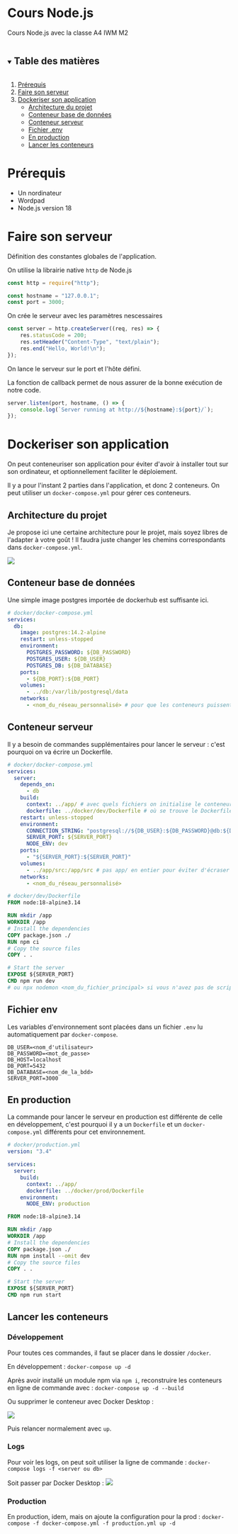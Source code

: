 # Cours Node.js

Cours Node.js avec la classe A4 IWM M2

<!-- TABLE OF CONTENTS -->
<details open="open">
  <summary><h2 style="display: inline-block">Table des matières</h2></summary>
  <ol>
    <li>
      <a href="#prerequis">Prérequis</a>
    </li>
    <li>
      <a href="#faire-son-serveur">Faire son serveur</a>
      <!-- <ul>
        <li><a href="#built-with">Built With</a></li>
      </ul> -->
    </li>
    <li>
      <a href="#dockeriser-son-application">Dockeriser son application</a>
      <ul>
        <li><a href="#architecture-du-projet">Architecture du projet</a></li>
        <li><a href="#conteneur-base-de-données">Conteneur base de données</a></li>
        <li><a href="#conteneur-serveur">Conteneur serveur</a></li>        
        <li><a href="#fichier-env">Fichier .env</a></li>        
        <li><a href="#en-production">En production</a></li>       
        <li><a href="#lancer-les-conteneurs">Lancer les conteneurs</a></li>       
      </ul>
    </li>
  </ol>
</details>

# Prérequis

-   Un nordinateur
-   Wordpad
-   Node.js version 18

# Faire son serveur

Définition des constantes globales de l'application.

On utilise la librairie native `http` de Node.js

```js
const http = require("http");

const hostname = "127.0.0.1";
const port = 3000;
```

On crée le serveur avec les paramètres nescessaires

```js
const server = http.createServer((req, res) => {
    res.statusCode = 200;
    res.setHeader("Content-Type", "text/plain");
    res.end("Hello, World!\n");
});
```

On lance le serveur sur le port et l'hôte défini.

La fonction de callback permet de nous assurer de la bonne exécution de notre code.

```js
server.listen(port, hostname, () => {
    console.log(`Server running at http://${hostname}:${port}/`);
});
```

# Dockeriser son application
On peut conteneuriser son application pour éviter d'avoir à installer tout sur son ordinateur, et optionnellement faciliter le déploiement.

Il y a pour l'instant 2 parties dans l'application, et donc 2 conteneurs. On peut utiliser un `docker-compose.yml` pour gérer ces conteneurs.

## Architecture du projet
Je propose ici une certaine architecture pour le projet, mais soyez libres de l'adapter à votre goût ! Il faudra juste changer les chemins correspondants dans `docker-compose.yml`.

![](architecture_du_projet.png)

## Conteneur base de données
Une simple image postgres importée de dockerhub est suffisante ici.

```yml
# docker/docker-compose.yml
services:
  db:
    image: postgres:14.2-alpine
    restart: unless-stopped
    environment:
      POSTGRES_PASSWORD: ${DB_PASSWORD}
      POSTGRES_USER: ${DB_USER}
      POSTGRES_DB: ${DB_DATABASE}
    ports:
      - ${DB_PORT}:${DB_PORT}
    volumes:
      - ../db:/var/lib/postgresql/data
    networks:
      - <nom_du_réseau_personnalisé> # pour que les conteneurs puissent discuter entre eux
```

## Conteneur serveur
Il y a besoin de commandes supplémentaires pour lancer le serveur : c'est pourquoi on va écrire un Dockerfile.

```yml
# docker/docker-compose.yml
services:
  server:
    depends_on:
      - db
    build:
      context: ../app/ # avec quels fichiers on initialise le conteneur
      dockerfile: ../docker/dev/Dockerfile # où se trouve le Dockerfile, à partir du contexte
    restart: unless-stopped
    environment:
      CONNECTION_STRING: "postgresql://${DB_USER}:${DB_PASSWORD}@db:${DB_PORT}/${DB_DATABASE}"
      SERVER_PORT: ${SERVER_PORT}
      NODE_ENV: dev
    ports:
      - "${SERVER_PORT}:${SERVER_PORT}"
    volumes:
      - ../app/src:/app/src # pas app/ en entier pour éviter d'écraser d'écraser node_modules dans le conteneur
    networks:
      - <nom_du_réseau_personnalisé>
```

```dockerfile
# docker/dev/Dockerfile
FROM node:18-alpine3.14

RUN mkdir /app
WORKDIR /app
# Install the dependencies
COPY package.json ./
RUN npm ci
# Copy the source files
COPY . .

# Start the server
EXPOSE ${SERVER_PORT}
CMD npm run dev
# ou npx nodemon <nom_du_fichier_principal> si vous n'avez pas de script npm pour lancer le serveur en dev
```

## Fichier env
Les variables d'environnement sont placées dans un fichier `.env` lu automatiquement par `docker-compose`.

```env
DB_USER=<nom_d'utilisateur>
DB_PASSWORD=<mot_de_passe>
DB_HOST=localhost
DB_PORT=5432
DB_DATABASE=<nom_de_la_bdd>
SERVER_PORT=3000
```

## En production
La commande pour lancer le serveur en production est différente de celle en développement, c'est pourquoi il y a un `Dockerfile` et un `docker-compose.yml` différents pour cet environnement.

```yml
# docker/production.yml
version: "3.4"

services:
  server:
    build:
      context: ../app/
      dockerfile: ../docker/prod/Dockerfile
    environment:
      NODE_ENV: production
```
```dockerfile
FROM node:18-alpine3.14

RUN mkdir /app
WORKDIR /app
# Install the dependencies
COPY package.json ./
RUN npm install --omit dev
# Copy the source files
COPY . .

# Start the server
EXPOSE ${SERVER_PORT}
CMD npm run start
```

## Lancer les conteneurs

### Développement
Pour toutes ces commandes, il faut se placer dans le dossier `/docker`.

En développement :
`docker-compose up -d`

Après avoir installé un module npm via `npm i`, reconstruire les conteneurs en ligne de commande avec :
`docker-compose up -d --build`

Ou supprimer le conteneur avec Docker Desktop :

![](docker_desktop_delete.png)

Puis relancer normalement avec `up`.

### Logs
Pour voir les logs, on peut soit utiliser la ligne de commande : `docker-compose logs -f <server ou db>`

Soit passer par Docker Desktop :
![](docker_desktop_logs.png)

### Production
En production, idem, mais on ajoute la configuration pour la prod :
`docker-compose -f docker-compose.yml -f production.yml up -d`

